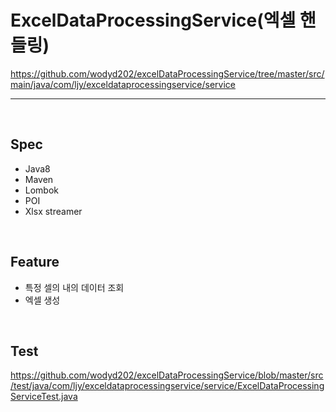 # ExcelDataProcessingService(엑셀 핸들링)

https://github.com/wodyd202/excelDataProcessingService/tree/master/src/main/java/com/ljy/exceldataprocessingservice/service

<hr/>

<br/>

## Spec
- Java8
- Maven
- Lombok
- POI
- Xlsx streamer

<br/>

## Feature
- 특정 셀의 내의 데이터 조회
- 엑셀 생성 

<br/>

## Test
https://github.com/wodyd202/excelDataProcessingService/blob/master/src/test/java/com/ljy/exceldataprocessingservice/service/ExcelDataProcessingServiceTest.java
